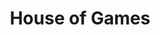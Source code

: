 ---
title: "House of Games"
year: 1987
rating: 4.5
stars: "★★★★½"
rewatched: true
permalink: "house-of-games"
watched_on: 2020-11-17
---